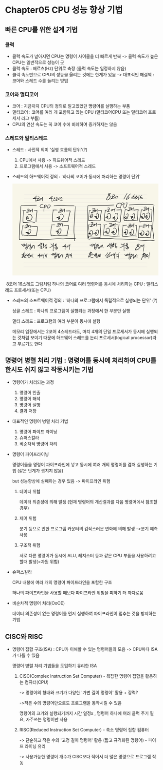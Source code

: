 # Chapter05 CPU 성능 향상 기법

## 빠른 CPU를 위한 설계 기법

### 클럭

- 클럭 속도가 넢아지면 CPU는 명령어 사이클을 더 빠르게 반복 -> 클럭 속도가 높은 CPU는 일반적으로 성능이 굿
- 클럭 속도 : 헤르츠(Hz) 단위로 측정 (클럭 속도는 일정하지 않음)
- 클럭 속도만으로 CPU의 성능을 올리는 것에는 한계가 있음 -> 대표적인 해결책 : 코어와 스레드 수를 늘리는 방법

### 코어와 멀티코어

- 코어 : 지금까지 CPU의 정의로 알고있었던 명령어를 실행하는 부품
- 멀티코어 : 코어를 여러 개 포함하고 있는 CPU (멀티코어CPU 또는 멀티코어 프로세서 라고 부름)
- CPU의 연산 속도는 꼭 코어 수에 비례하여 증가하지는 않음

### 스레드와 멀티스레드

- 스레드 : 사전적 의미 '실행 흐름의 단위'(?)

  1.    CPU에서 사용         -> 하드웨어적 스레드
  2.    프로그램에서 사용    -> 소프트웨어적 스레드

- 스레드의 하드웨어적 정의 : '하나의 코어가 동시에 처리하는 명령어 단위'

  <img src = "https://github.com/mingyu2157/computer-architecture/blob/main/%EC%BD%94%EC%96%B4%20%EC%8A%A4%EB%A0%88%EB%93%9C.jpg?raw=true">

​				8코어 16스레드 그림처럼 하나의 코어로 여러 명령어를 동시에 처리하는 CPU : 멀티스레드 프로세서(또는 CPU)

- 스레드의 소프트웨어적 정의 : '하나의 프로그램에서 독립적으로 실행되는 단위' (?)

  싱글 스레드 : 하나의 프로그램이 실행되는 과정에서 한 부분만 실행

  멀티 스레드 : 프로그램의 여러 부분이 동시에 실행

   

  메모리 입장에서는 2코어 4스레드라도, 마치 4개의 단일 프로세서가 동시에 실행되는 것처럼 보이기 때문에 하드웨어 스레드를 논리 프로세서(logical processor)라고 부르기도 한다

  

## 명령어 병렬 처리 기법 : 명령어를 동시에 처리하여 CPU를 한시도 쉬지 않고 작동시키는 기법

- 명령어가 처리되는 과정
  1. 명령어 인출
  2. 명령어 해석
  3. 명령어 실행
  4. 결과 저장

- 대표적인 명령어 병렬 처리 기법

  1. 명령어 파이프 라이닝
  2. 슈퍼스칼라
  3. 비순차적 명령어 처리

- 명령어 파이프라이닝

  명령어들을 명령어 파이프라인에 넣고 동시에 여러 개의 명령어를 겹쳐 실행하는 기법 (같은 단계가 겹치지 않음)

  but 성능향상에 실패하는 경우 있음 -> 파이프라인 위험

  1. 데이터 위험

     데이터 의존성에 의해 발생  (현재 명령어의 계산결과를 다음 명령어에서 참조할 경우)

  2. 제어 위험

     분기 등으로 인한 프로그램 카운터의 갑작스러운 변화에 의해 발생 ->분기 예측 사용

  3. 구조적 위험

     서로 다른 명령어가 동시에 ALU, 레지스터 등과 같은 CPU 부품을 사용하려고 할때 발생(=자원 위험)

- 슈퍼스칼라

  CPU 내붕에 여러 개의 명령어 파이프라인을 포함한 구조

  하나의 파이프라인을 사용할 때보다 파이프라인 위험을 피하기 더 까다로움

- 비순차적 명령어 처리(OoOE)

  데이터 의존성이 없는 명령어를 먼저 실행하여 파이프라인이 멈추는 것을 방지하는 기법

## CISC와 RISC

- 명령어 집합 구조(ISA) : CPU가 이해할 수 있는 명령어들의 모음 -> CPU마다 ISA가 다를 수 있음

  명령어 병렬 처리 기법들을 도입하기 유리한 ISA

  1. CISC(Complex Instruction Set Computer) - 복잡한 명령어 집합을 활용하는 컴퓨터(CPU)

     -> 명령어의 형태와 크기가 다양한 '가변 길이 명령어' 활용 + 강력?

     ->적은 수의 명령어만으로도 프로그램을 동작시킬 수 있음

     명령어의 크기와 실행되기까지 시간 일정x , 명령어 하나에 여러 클럭 주기 필요, 자주쓰는 명령어만 사용

  2. RISC(Reduced Instruction Set Computer) - 축소 명령어 집합 컴퓨터

     -> 단순하고 적은 수의 '고정 길이 명령어' 활용 (짧고 규격화된 명령어) - 파이프 라이닝 유리

     -> 사용가능한 명령어 개수가 CISC보다 적어서 더 많은 명령으로 프로그램 작동
